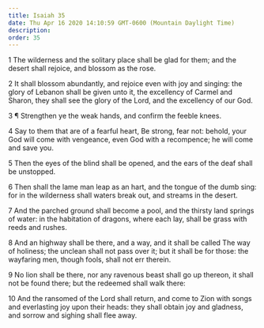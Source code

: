 ```yaml
---
title: Isaiah 35
date: Thu Apr 16 2020 14:10:59 GMT-0600 (Mountain Daylight Time)
description: 
order: 35
---
```


<p>
  1 The wilderness and the solitary place shall be glad for them; and the desert
  shall rejoice, and blossom as the rose.
</p>
<p>
  2 It shall blossom abundantly, and rejoice even with joy and singing: the
  glory of Lebanon shall be given unto it, the excellency of Carmel and Sharon,
  they shall see the glory of the Lord, and the excellency of our God.
</p>
<p>3 &#xB6; Strengthen ye the weak hands, and confirm the feeble knees.</p>
<p>
  4 Say to them that are of a fearful heart, Be strong, fear not: behold, your
  God will come with vengeance, even God with a recompence; he will come and
  save you.
</p>
<p>
  5 Then the eyes of the blind shall be opened, and the ears of the deaf shall
  be unstopped.
</p>
<p>
  6 Then shall the lame man leap as an hart, and the tongue of the dumb sing:
  for in the wilderness shall waters break out, and streams in the desert.
</p>
<p>
  7 And the parched ground shall become a pool, and the thirsty land springs of
  water: in the habitation of dragons, where each lay, shall be grass with reeds
  and rushes.
</p>
<p>
  8 And an highway shall be there, and a way, and it shall be called The way of
  holiness; the unclean shall not pass over it; but it shall be for those: the
  wayfaring men, though fools, shall not err therein.
</p>
<p>
  9 No lion shall be there, nor any ravenous beast shall go up thereon, it shall
  not be found there; but the redeemed shall walk there:
</p>
<p>
  10 And the ransomed of the Lord shall return, and come to Zion with songs and
  everlasting joy upon their heads: they shall obtain joy and gladness, and
  sorrow and sighing shall flee away.
</p>
